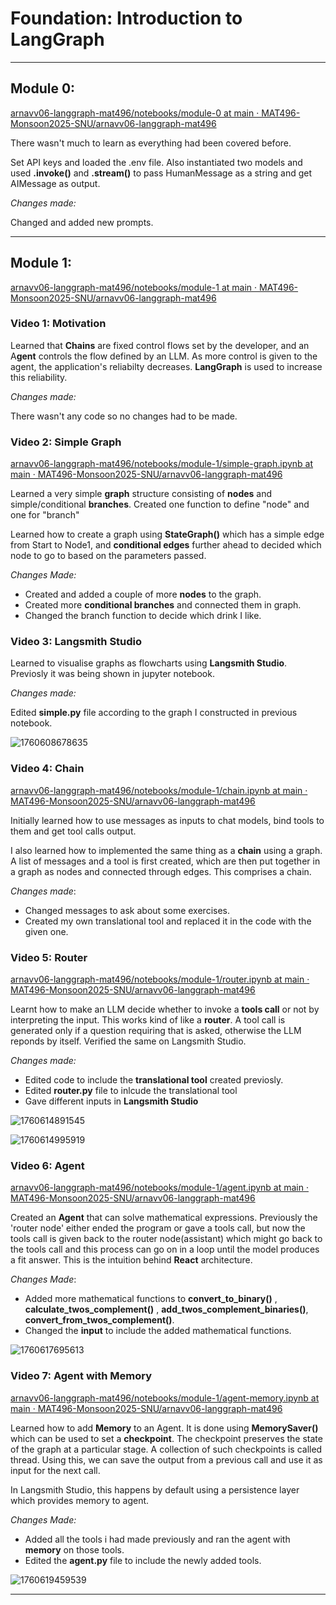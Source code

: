 # Foundation: Introduction to LangGraph

---

## Module 0:

[arnavv06-langgraph-mat496/notebooks/module-0 at main · MAT496-Monsoon2025-SNU/arnavv06-langgraph-mat496](https://github.com/MAT496-Monsoon2025-SNU/arnavv06-langgraph-mat496/tree/main/notebooks/module-0)

There wasn't much to learn as everything had been covered before.

Set API keys and loaded the .env file. Also instantiated two models and used **.invoke()** and **.stream()** to pass HumanMessage as a string and get AIMessage as output.

*Changes made:*

Changed and added new prompts.

---

## Module 1:

[arnavv06-langgraph-mat496/notebooks/module-1 at main · MAT496-Monsoon2025-SNU/arnavv06-langgraph-mat496](https://github.com/MAT496-Monsoon2025-SNU/arnavv06-langgraph-mat496/tree/main/notebooks/module-1)

### Video 1: Motivation

Learned that **Chains** are fixed control flows set by the developer, and an A**gent** controls the flow defined by an LLM. As more control is given to the agent, the application's reliabilty decreases. **LangGraph** is used to increase this reliability.

*Changes made:*

There wasn't any code so no changes had to be made.

### Video 2: Simple Graph

[arnavv06-langgraph-mat496/notebooks/module-1/simple-graph.ipynb at main · MAT496-Monsoon2025-SNU/arnavv06-langgraph-mat496](https://github.com/MAT496-Monsoon2025-SNU/arnavv06-langgraph-mat496/blob/main/notebooks/module-1/simple-graph.ipynb)

Learned a very simple **graph** structure consisting of **nodes** and simple/conditional **branches**. Created one function to define "node" and one for "branch"

Learned how to create a graph using  **StateGraph()** which has a simple edge from Start to Node1, and **conditional edges** further ahead to decided which node to go to based on the parameters passed.

*Changes Made:*

* Created and added a couple of more **nodes** to the graph.
* Created more **conditional branches** and connected them in graph.
* Changed the branch function to decide which drink I like.

### Video 3: Langsmith Studio

Learned to visualise graphs as flowcharts using **Langsmith Studio**. Previosly it was being shown in jupyter notebook.

*Changes made:*

Edited **simple.py** file according to the graph I constructed in previous notebook.

![1760608678635](image/README/1760608678635.png)

### Video 4: Chain

[arnavv06-langgraph-mat496/notebooks/module-1/chain.ipynb at main · MAT496-Monsoon2025-SNU/arnavv06-langgraph-mat496](https://github.com/MAT496-Monsoon2025-SNU/arnavv06-langgraph-mat496/blob/main/notebooks/module-1/chain.ipynb)

Initially learned how to use messages as inputs to chat models, bind tools to them and get tool calls output.

I also learned how to implemented the same thing as a **chain** using a graph. A list of messages and a tool is first created, which are then put together in a graph as nodes and connected through edges. This comprises a chain.

*Changes made*:

* Changed messages to ask about some exercises.
* Created my own translational tool and replaced it in the code with the given one.

### Video 5: Router

[arnavv06-langgraph-mat496/notebooks/module-1/router.ipynb at main · MAT496-Monsoon2025-SNU/arnavv06-langgraph-mat496](https://github.com/MAT496-Monsoon2025-SNU/arnavv06-langgraph-mat496/blob/main/notebooks/module-1/router.ipynb)

Learnt how to make an LLM decide whether to invoke a **tools call** or not by interpreting the input. This works kind of like a **router**. A tool call is generated only if a question requiring that is asked, otherwise the LLM reponds by itself. Verified the same on Langsmith Studio.

*Changes made:*

* Edited code to include the **translational tool** created previosly.
* Edited **router.py** file to inlcude the translational tool
* Gave different inputs in **Langsmith Studio**

![1760614891545](image/README/1760614891545.png)

![1760614995919](image/README/1760614995919.png)

### Video 6: Agent

[arnavv06-langgraph-mat496/notebooks/module-1/agent.ipynb at main · MAT496-Monsoon2025-SNU/arnavv06-langgraph-mat496](https://github.com/MAT496-Monsoon2025-SNU/arnavv06-langgraph-mat496/blob/main/notebooks/module-1/agent.ipynb)

Created an **Agent** that can solve mathematical expressions. Previously the 'router node' either ended the program or gave a tools call, but now the tools call is given back to the router node(assistant) which might go back to the tools call and this process can go on in a loop until the model produces a fit answer. This is the intuition behind **React** architecture.

*Changes Made*:

* Added more mathematical functions to **convert_to_binary()** , **calculate_twos_complement()** , **add_twos_complement_binaries()**, **convert_from_twos_complement()**.
* Changed the **input** to include the added mathematical functions.

![1760617695613](image/README/1760617695613.png)

### Video 7: Agent with Memory

[arnavv06-langgraph-mat496/notebooks/module-1/agent-memory.ipynb at main · MAT496-Monsoon2025-SNU/arnavv06-langgraph-mat496](https://github.com/MAT496-Monsoon2025-SNU/arnavv06-langgraph-mat496/blob/main/notebooks/module-1/agent-memory.ipynb)

Learned how to add **Memory** to an Agent. It is done using **MemorySaver()** which can be used to set a **checkpoint**. The checkpoint preserves the state of the graph at a particular stage. A collection of such checkpoints is called thread. Using this, we can save the output from a previous call and use it as input for the next call.

In Langsmith Studio, this happens by default using a persistence layer which provides memory to agent.

*Changes Made:*

* Added all the tools i had made previously and ran the agent with **memory** on those tools.
* Edited the **agent.py** file to include the newly added tools.

![1760619459539](image/README/1760619459539.png)

---
